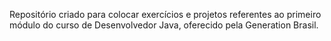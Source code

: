 Repositório criado para colocar exercícios e projetos referentes ao primeiro módulo do curso de Desenvolvedor Java, oferecido pela Generation Brasil.
